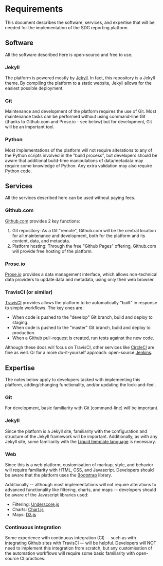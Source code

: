 # Requirements

This document describes the software, services, and expertise that will be needed for the implementation of the SDG reporting platform.

## Software

All the software described here is open-source and free to use.

### Jekyll

The platform is powered mostly by [Jekyll](https://jekyllrb.com). In fact, this repository is a Jekyll theme. By compiling the platform to a static website, Jekyll allows for the easiest possible deployment.

### Git

Maintenance and development of the platform requires the use of Git. Most maintenance tasks can be performed without using command-line Git (thanks to Github.com and Prose.io - see below) but for development, Git will be an important tool.

### Python

Most implementations of the platform will not require alterations to any of the Python scripts involved in the "build process", but developers should be aware that additional build-time manipulations of data/metadata may require some knowledge of Python. Any extra validation may also require Python code.

## Services

All the services described here can be used without paying fees.

### Github.com

[Github.com](https://github.com) provides 2 key functions:

1. Git repository: As a Git "remote", Github.com will be the central location for all maintenance and development, both for the platform and its content, data, and metadata.
1. Platform hosting: Through the free "Github Pages" offering, Github.com will provide free hosting of the platform.

### Prose.io

[Prose.io](https://prose.io) provides a data management interface, which allows non-technical data providers to update data and metadata, using only their web browser.

### TravisCI (or similar)

[TravisCI](https://travis-ci.org) provides allows the platform to be automatically "built" in response to simple workflows. The key ones are:
* When code is pushed to the "develop" Git branch, build and deploy to staging.
* When code is pushed to the "master" Git branch, build and deploy to production.
* When a Github pull-request is created, run tests against the new code.

Although these docs will focus on TravisCI, other services like [CircleCI](https://circleci.com/) are fine as well. Or for a more do-it-yourself approach: open-source [Jenkins](https://jenkins.io).

## Expertise

The notes below apply to developers tasked with implementing this platform, adding/changing functionality, and/or updating the look-and-feel.

### Git

For development, basic familiarity with Git (command-line) will be important.

### Jekyll

Since the platform is a Jekyll site, familiarity with the configuration and structure of the Jekyll framework will be important. Additionally, as with any Jekyll site, some familiarity with the [Liquid template language](https://shopify.github.io/liquid/) is necessary.

### Web

Since this is a web platform, customisation of markup, style, and behavior will require familiarity with HTML, CSS, and Javascript. Developers should be aware that the platform uses the [Bootstrap](https://getbootstrap.com/) library.

Additionally -- although most implementations will not require alterations to advanced functionality like filtering, charts, and maps -- developers should be aware of the Javascript libraries used:
* Filtering: [Underscore.js](https://underscorejs.org/)
* Charts: [Chart.js](https://www.chartjs.org/)
* Maps: [D3.js](https://d3js.org/)

### Continuous integration

Some experience with continuous integration (CI) -- such as with integrating Github sites with TravisCI -- will be helpful. Developers will NOT need to implement this integration from scratch, but any customisation of the automation workflows will require some basic familiarity with open-source CI practices.
